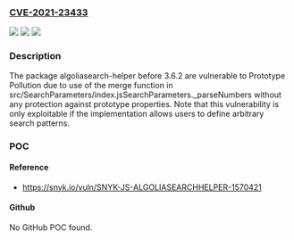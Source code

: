 ### [CVE-2021-23433](https://cve.mitre.org/cgi-bin/cvename.cgi?name=CVE-2021-23433)
![](https://img.shields.io/static/v1?label=Product&message=algoliasearch-helper&color=blue)
![](https://img.shields.io/static/v1?label=Version&message=%3C%203.6.2%20&color=brighgreen)
![](https://img.shields.io/static/v1?label=Vulnerability&message=Prototype%20Pollution&color=brighgreen)

### Description

The package algoliasearch-helper before 3.6.2 are vulnerable to Prototype Pollution due to use of the merge function in src/SearchParameters/index.jsSearchParameters._parseNumbers without any protection against prototype properties. Note that this vulnerability is only exploitable if the implementation allows users to define arbitrary search patterns.

### POC

#### Reference
- https://snyk.io/vuln/SNYK-JS-ALGOLIASEARCHHELPER-1570421

#### Github
No GitHub POC found.

